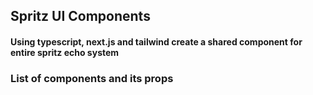 ## Spritz UI Components

#### Using typescript, next.js and tailwind create a shared component for entire spritz echo system

### List of components and its props
